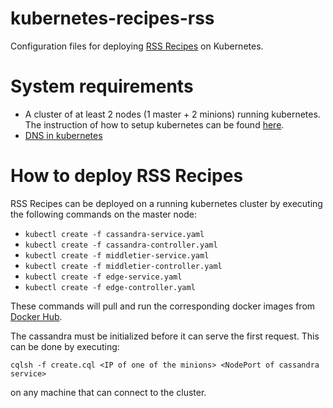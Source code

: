 # kubernetes-recipes-rss

Configuration files for deploying [RSS Recipes](https://github.com/hora-prediction/recipes-rss-kube) on Kubernetes.

# System requirements
* A cluster of at least 2 nodes (1 master + 2 minions) running kubernetes. The instruction of how to setup kubernetes can be found [here](http://kubernetes.io/v1.0/docs/getting-started-guides/README.html).
* [DNS in kubernetes](https://github.com/kubernetes/kubernetes/blob/v1.0.3/cluster/addons/dns/README.md)

# How to deploy RSS Recipes

RSS Recipes can be deployed on a running kubernetes cluster by executing the following commands on the master node:
* ```kubectl create -f cassandra-service.yaml```
* ```kubectl create -f cassandra-controller.yaml```
* ```kubectl create -f middletier-service.yaml```
* ```kubectl create -f middletier-controller.yaml```
* ```kubectl create -f edge-service.yaml```
* ```kubectl create -f edge-controller.yaml```

These commands will pull and run the corresponding docker images from [Docker Hub](https://hub.docker.com/u/hora/).

The cassandra must be initialized before it can serve the first request. This can be done by executing:

```cqlsh -f create.cql <IP of one of the minions> <NodePort of cassandra service>```

on any machine that can connect to the cluster.
